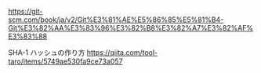 
https://git-scm.com/book/ja/v2/Git%E3%81%AE%E5%86%85%E5%81%B4-Git%E3%82%AA%E3%83%96%E3%82%B8%E3%82%A7%E3%82%AF%E3%83%88


SHA-1 ハッシュの作り方
https://qiita.com/tool-taro/items/5749ae530fa9ce73a057






